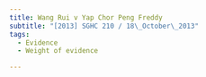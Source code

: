 ```yaml
---
title: Wang Rui v Yap Chor Peng Freddy 
subtitle: "[2013] SGHC 210 / 18\_October\_2013"
tags:
  - Evidence
  - Weight of evidence

---
```


